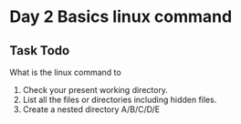 # Day 2 Basics linux command

## Task Todo 

What is the linux command to 
1. Check your present working directory.
2. List all the files or directories including hidden files.
3. Create a nested directory A/B/C/D/E
